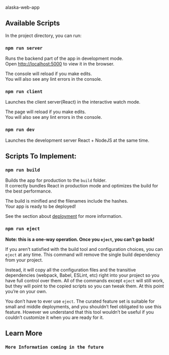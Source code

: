 alaska-web-app

## Available Scripts

In the project directory, you can run:

### `npm run server`

Runs the backend part of the app in  development mode.<br />
Open [http://localhost:5000](http://localhost:5000) to view it in the browser.

The console will reload if you make edits.<br />
You will also see any lint errors in the console.

### `npm run client`

Launches the client server(React) in the interactive watch mode.<br />

The page will reload if you make edits.<br />
You will also see any lint errors in the console.

### `npm run dev`

Launches the development server React + NodeJS at the same time. 

##  Scripts To Implement: 

### `npm run build`

Builds the app for production to the `build` folder.<br />
It correctly bundles React in production mode and optimizes the build for the best performance.

The build is minified and the filenames include the hashes.<br />
Your app is ready to be deployed!

See the section about [deployment](https://facebook.github.io/create-react-app/docs/deployment) for more information.

### `npm run eject`

**Note: this is a one-way operation. Once you `eject`, you can’t go back!**

If you aren’t satisfied with the build tool and configuration choices, you can `eject` at any time. This command will remove the single build dependency from your project.

Instead, it will copy all the configuration files and the transitive dependencies (webpack, Babel, ESLint, etc) right into your project so you have full control over them. All of the commands except `eject` will still work, but they will point to the copied scripts so you can tweak them. At this point you’re on your own.

You don’t have to ever use `eject`. The curated feature set is suitable for small and middle deployments, and you shouldn’t feel obligated to use this feature. However we understand that this tool wouldn’t be useful if you couldn’t customize it when you are ready for it.

## Learn More

### `More Information coming in the future`
